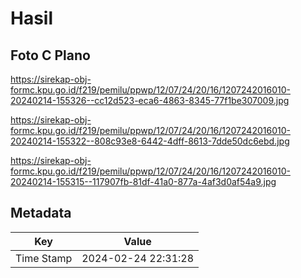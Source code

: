 # Hasil

## Foto C Plano

https://sirekap-obj-formc.kpu.go.id/f219/pemilu/ppwp/12/07/24/20/16/1207242016010-20240214-155326--cc12d523-eca6-4863-8345-77f1be307009.jpg

https://sirekap-obj-formc.kpu.go.id/f219/pemilu/ppwp/12/07/24/20/16/1207242016010-20240214-155322--808c93e8-6442-4dff-8613-7dde50dc6ebd.jpg

https://sirekap-obj-formc.kpu.go.id/f219/pemilu/ppwp/12/07/24/20/16/1207242016010-20240214-155315--117907fb-81df-41a0-877a-4af3d0af54a9.jpg


## Metadata

| Key        | Value               |
| ---------- | ------------------- |
| Time Stamp | 2024-02-24 22:31:28 |



